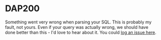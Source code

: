 ﻿# DAP200

Something went very wrong when parsing your SQL. This is probably my fault, not yours. Even if your query was actually wrong, we should have
done better than this - I'd love to hear about it. You could [log an issue here](https://github.com/DapperLib/DapperAOT/issues).